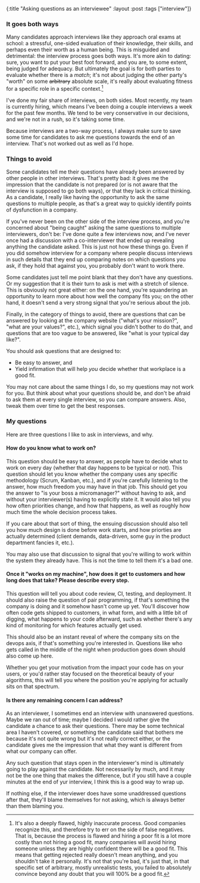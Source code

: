 {:title "Asking questions as an interviewee"
 :layout :post
 :tags ["interview"]}

### It goes both ways

Many candidates approach interviews like they approach oral exams at school: a
stressful, one-sided evaluation of their knowledge, their skills, and perhaps
even their worth as a human being. This is misguided and detrimental: the
interview process goes both ways. It's more akin to dating: sure, you want to
put your best foot forward, and you are, to some extent, being judged for
adequacy. But ultimately the goal is for both parties to evaluate whether there
is a _match_; it's not about judging the other party's "worth" on some
<strike>arbitrary</strike> absolute scale, it's really about evaluating fitness
for a specific role in a specific context.[^flawed]

[^flawed]: It's also a deeply flawed, highly inaccurate process. Good companies
recognize this, and therefore try to err on the side of false negatives. That
is, because the process is flawed and hiring a poor fit is a lot more costly
than not hiring a good fit, many companies will avoid hiring someone unless
they are highly confident there will be a good fit. This means that getting
rejected really doesn't mean anything, and you shouldn't take it personally.
It's not that you're bad, it's just that, in that specific set of arbitrary,
mostly unrealistic tests, you failed to absolutely convince beyond any doubt
that you will 100% be a good fit.

I've done my fair share of interviews, on both sides. Most recently, my team is
currently hiring, which means I've been doing a couple interviews a week for
the past few months. We tend to be very conservative in our decisions, and
we're not in a rush, so it's taking some time.

Because interviews are a two-way process, I always make sure to save some time
for candidates to ask me questions towards the end of an interview. That's not
worked out as well as I'd hope.

### Things to avoid

Some candidates tell me their questions have already been answered by other
people in other interviews. That's pretty bad: it gives me the impression that
the candidate is not prepared (or is not aware that the interview is supposed
to go both ways), or that they lack in critical thinking. As a candidate, I
really like having the opportunity to ask the same questions to multiple
people, as that's a great way to quickly identify points of dysfunction in a
company.

If you've never been on the other side of the interview process, and you're
concerned about "being caught" asking the same questions to multiple
interviewers, don't be: I've done quite a few interviews now, and I've never
once had a discussion with a co-interviewer that ended up revealing anything
the candidate asked. This is just not how these things go. Even if you did
somehow interview for a company where people discuss interviews in such details
that they end up comparing notes on which questions you ask, if they hold that
against you, you probably don't want to work there.

Some candidates just tell me point blank that they don't have any questions. Or
my suggestion that it is their turn to ask is met with a stretch of silence.
This is obviously not great either: on the one hand, you're squandering an
opportunity to learn more about how well the company fits you; on the other
hand, it doesn't send a very strong signal that you're serious about the job.

Finally, in the category of things to avoid, there are questions that can be
answered by looking at the company website ("what's your mission?", "what are
your values?", etc.), which signal you didn't bother to do that, and questions
that are too vague to be answered, like "what is your typical day like?".

You should ask questions that are designed to:

- Be easy to answer, and
- Yield infirmation that will help _you_ decide whether that workplace is a
  good fit.

You may not care about the same things I do, so my questions may not work for
you. But think about what your questions should be, and don't be afraid to ask
them at every single interview, so you can compare answers. Also, tweak them
over time to get the best responses.

### My questions

Here are three questions I like to ask in interviews, and why.

#### How do you know what to work on?

This question should be easy to answer, as people have to decide what to work
on every day (whether that day happens to be typical or not). This question
should let you know whether the company uses any specific methodology (Scrum,
Kanban, etc.), and if you're carefully listening to the answer, how much
freedom you may have in that job. This should get you the answer to "is your
boss a micromanager?" without having to ask, and without your interviewer(s)
having to explicitly state it. It would also tell you how often priorities
change, and how that happens, as well as roughly how much time the whole
decision process takes.

If you care about that sort of thing, the ensuing discussion should also tell
you how much design is done before work starts, and how priorties are actually
determined (client demands, data-driven, some guy in the product department
fancies it, etc.).

You may also use that discussion to signal that you're willing to work within
the system they already have. This is not the time to tell them it's a bad one.

#### Once it "works on my machine", how does it get to customers and how long does that take? Please describe every step.

This question will tell you about code review, CI, testing, and deployment. It
should also raise the question of pair programming, if that's something the
company is doing and it somehow hasn't come up yet. You'll discover how often
code gets shipped to customers, in what form, and with a little bit of digging,
what happens to your code afterward, such as whether there's any kind of
monitoring for which features actually get used.

This should also be an instant reveal of where the company sits on the devops
axis, if that's something you're interested in. Questions like who gets called
in the middle of the night when production goes down should also come up here.

Whether you get your motivation from the impact your code has on your users, or
you'd rather stay focused on the theoretical beauty of your algorithms, this
will tell you where the position you're applying for actually sits on that
spectrum.

#### Is there any remaining concern I can address?

As an interviewer, I sometimes end an interview with unanswered questions.
Maybe we ran out of time; maybe I decided I would rather give the candidate a
chance to ask their questions. There may be some technical area I haven't
covered, or something the candidate said that bothers me because it's not quite
wrong but it's not really correct either, or the candidate gives me the
impression that what they want is different from what our company can offer.

Any such question that stays open in the interviewer's mind is ultimately going
to play against the candidate. Not necessarily by much, and it may not be the
one thing that makes the difference, but if you still have a couple minutes at
the end of yur interview, I think this is a good way to wrap up.

If nothing else, if the interviewer does have some unaddressed questions after
that, they'll blame themselves for not asking, which is always better than them
blaming you.
